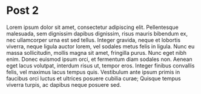# Post 2

Lorem ipsum dolor sit amet, consectetur adipiscing elit. Pellentesque malesuada, sem dignissim dapibus dignissim, risus mauris bibendum ex, nec ullamcorper urna est sed tellus. Integer gravida, neque et lobortis viverra, neque ligula auctor lorem, vel sodales metus felis in ligula. Nunc eu massa sollicitudin, mollis magna sit amet, fringilla purus. Nunc eget nibh enim. Donec euismod ipsum orci, et fermentum diam sodales non. Aenean eget lacus volutpat, interdum risus ut, tempor eros. Integer finibus convallis felis, vel maximus lacus tempus quis. Vestibulum ante ipsum primis in faucibus orci luctus et ultrices posuere cubilia curae; Quisque tempus viverra turpis, ac dapibus neque posuere sed.
